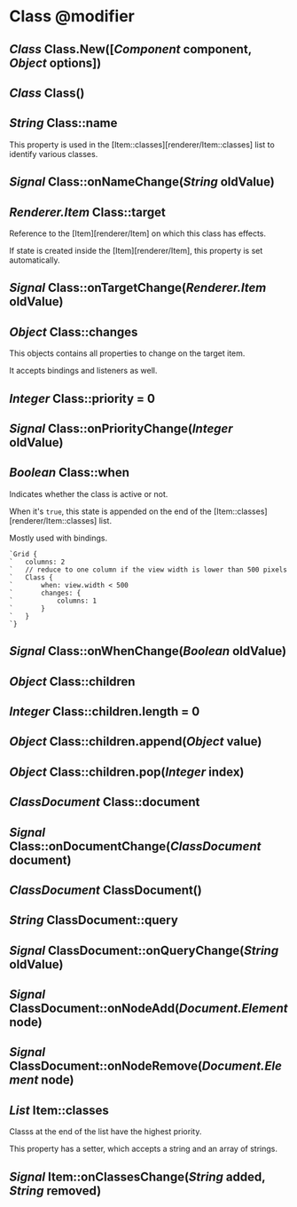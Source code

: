Class @modifier
===============

*Class* Class.New([*Component* component, *Object* options])
------------------------------------------------------------

*Class* Class()
---------------

*String* Class::name
--------------------

This property is used in the [Item::classes][renderer/Item::classes] list
to identify various classes.

## *Signal* Class::onNameChange(*String* oldValue)

*Renderer.Item* Class::target
-----------------------------

Reference to the [Item][renderer/Item] on which this class has effects.

If state is created inside the [Item][renderer/Item], this property is set automatically.

## *Signal* Class::onTargetChange(*Renderer.Item* oldValue)

*Object* Class::changes
-----------------------

This objects contains all properties to change on the target item.

It accepts bindings and listeners as well.

*Integer* Class::priority = 0
-----------------------------

## *Signal* Class::onPriorityChange(*Integer* oldValue)

*Boolean* Class::when
---------------------

Indicates whether the class is active or not.

When it's `true`, this state is appended on the
end of the [Item::classes][renderer/Item::classes] list.

Mostly used with bindings.

```nml
`Grid {
`   columns: 2
`   // reduce to one column if the view width is lower than 500 pixels
`   Class {
`       when: view.width < 500
`       changes: {
`           columns: 1
`       }
`   }
`}
```

## *Signal* Class::onWhenChange(*Boolean* oldValue)

*Object* Class::children
------------------------

*Integer* Class::children.length = 0
------------------------------------

*Object* Class::children.append(*Object* value)
-----------------------------------------------

*Object* Class::children.pop(*Integer* index)
---------------------------------------------

*ClassDocument* Class::document
-------------------------------

## *Signal* Class::onDocumentChange(*ClassDocument* document)

*ClassDocument* ClassDocument()
-------------------------------

*String* ClassDocument::query
-----------------------------

## *Signal* ClassDocument::onQueryChange(*String* oldValue)

*Signal* ClassDocument::onNodeAdd(*Document.Element* node)
----------------------------------------------------------

*Signal* ClassDocument::onNodeRemove(*Document.Element* node)
-------------------------------------------------------------

*List* Item::classes
--------------------

Classs at the end of the list have the highest priority.

This property has a setter, which accepts a string and an array of strings.

## *Signal* Item::onClassesChange(*String* added, *String* removed)

